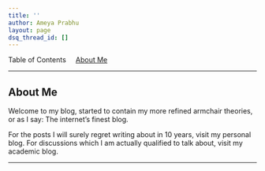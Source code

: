 ```yaml
---
title: ''
author: Ameya Prabhu
layout: page
dsq_thread_id: []
---
```

Table of Contents     [About Me](#aboutme)

---

## <a name="aboutme" id="aboutme"></a>About Me

Welcome to my blog, started to contain my more refined armchair theories, or as I say: The internet’s finest blog. 

For the posts I will surely regret writing about in 10 years, visit my personal blog. For discussions which I am actually qualified to talk about, visit my academic blog.

---